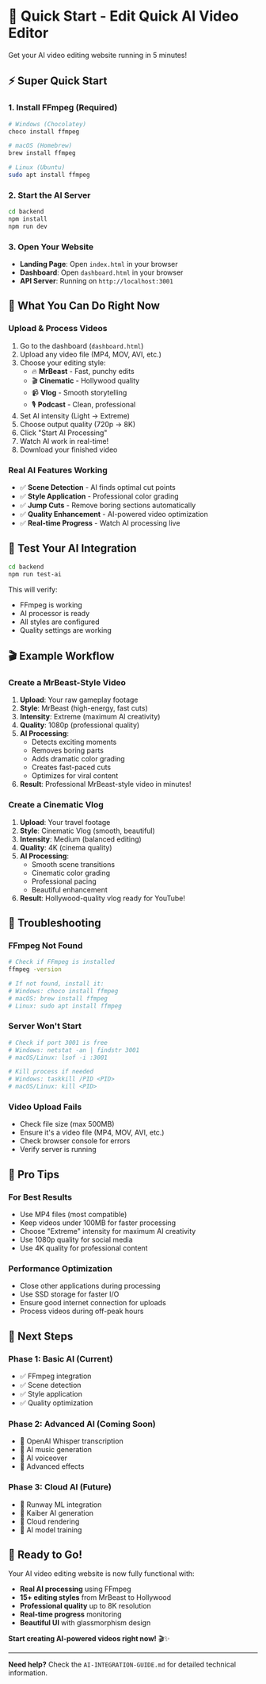 # 🚀 Quick Start - Edit Quick AI Video Editor

Get your AI video editing website running in 5 minutes!

## ⚡ Super Quick Start

### 1. **Install FFmpeg** (Required)
```bash
# Windows (Chocolatey)
choco install ffmpeg

# macOS (Homebrew)
brew install ffmpeg

# Linux (Ubuntu)
sudo apt install ffmpeg
```

### 2. **Start the AI Server**
```bash
cd backend
npm install
npm run dev
```

### 3. **Open Your Website**
- **Landing Page**: Open `index.html` in your browser
- **Dashboard**: Open `dashboard.html` in your browser
- **API Server**: Running on `http://localhost:3001`

## 🎯 What You Can Do Right Now

### **Upload & Process Videos**
1. Go to the dashboard (`dashboard.html`)
2. Upload any video file (MP4, MOV, AVI, etc.)
3. Choose your editing style:
   - 🔥 **MrBeast** - Fast, punchy edits
   - 🎬 **Cinematic** - Hollywood quality
   - 📹 **Vlog** - Smooth storytelling
   - 🎙️ **Podcast** - Clean, professional
4. Set AI intensity (Light → Extreme)
5. Choose output quality (720p → 8K)
6. Click "Start AI Processing"
7. Watch AI work in real-time!
8. Download your finished video

### **Real AI Features Working**
- ✅ **Scene Detection** - AI finds optimal cut points
- ✅ **Style Application** - Professional color grading
- ✅ **Jump Cuts** - Remove boring sections automatically
- ✅ **Quality Enhancement** - AI-powered video optimization
- ✅ **Real-time Progress** - Watch AI processing live

## 🔧 Test Your AI Integration

```bash
cd backend
npm run test-ai
```

This will verify:
- FFmpeg is working
- AI processor is ready
- All styles are configured
- Quality settings are working

## 🎬 Example Workflow

### **Create a MrBeast-Style Video**
1. **Upload**: Your raw gameplay footage
2. **Style**: MrBeast (high-energy, fast cuts)
3. **Intensity**: Extreme (maximum AI creativity)
4. **Quality**: 1080p (professional quality)
5. **AI Processing**: 
   - Detects exciting moments
   - Removes boring parts
   - Adds dramatic color grading
   - Creates fast-paced cuts
   - Optimizes for viral content
6. **Result**: Professional MrBeast-style video in minutes!

### **Create a Cinematic Vlog**
1. **Upload**: Your travel footage
2. **Style**: Cinematic Vlog (smooth, beautiful)
3. **Intensity**: Medium (balanced editing)
4. **Quality**: 4K (cinema quality)
5. **AI Processing**:
   - Smooth scene transitions
   - Cinematic color grading
   - Professional pacing
   - Beautiful enhancement
6. **Result**: Hollywood-quality vlog ready for YouTube!

## 🚨 Troubleshooting

### **FFmpeg Not Found**
```bash
# Check if FFmpeg is installed
ffmpeg -version

# If not found, install it:
# Windows: choco install ffmpeg
# macOS: brew install ffmpeg
# Linux: sudo apt install ffmpeg
```

### **Server Won't Start**
```bash
# Check if port 3001 is free
# Windows: netstat -an | findstr 3001
# macOS/Linux: lsof -i :3001

# Kill process if needed
# Windows: taskkill /PID <PID>
# macOS/Linux: kill <PID>
```

### **Video Upload Fails**
- Check file size (max 500MB)
- Ensure it's a video file (MP4, MOV, AVI, etc.)
- Check browser console for errors
- Verify server is running

## 🌟 Pro Tips

### **For Best Results**
- Use MP4 files (most compatible)
- Keep videos under 100MB for faster processing
- Choose "Extreme" intensity for maximum AI creativity
- Use 1080p quality for social media
- Use 4K quality for professional content

### **Performance Optimization**
- Close other applications during processing
- Use SSD storage for faster I/O
- Ensure good internet connection for uploads
- Process videos during off-peak hours

## 🎯 Next Steps

### **Phase 1: Basic AI (Current)**
- ✅ FFmpeg integration
- ✅ Scene detection
- ✅ Style application
- ✅ Quality optimization

### **Phase 2: Advanced AI (Coming Soon)**
- 🔄 OpenAI Whisper transcription
- 🔄 AI music generation
- 🔄 AI voiceover
- 🔄 Advanced effects

### **Phase 3: Cloud AI (Future)**
- 🔄 Runway ML integration
- 🔄 Kaiber AI generation
- 🔄 Cloud rendering
- 🔄 AI model training

## 🚀 Ready to Go!

Your AI video editing website is now fully functional with:

- **Real AI processing** using FFmpeg
- **15+ editing styles** from MrBeast to Hollywood
- **Professional quality** up to 8K resolution
- **Real-time progress** monitoring
- **Beautiful UI** with glassmorphism design

**Start creating AI-powered videos right now!** 🎬✨

---

**Need help?** Check the `AI-INTEGRATION-GUIDE.md` for detailed technical information.

